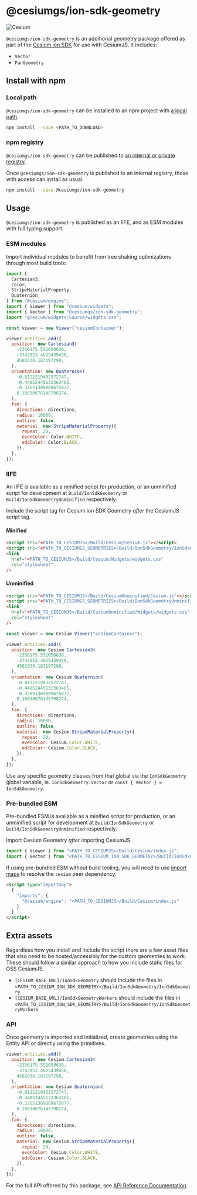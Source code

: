 # @cesiumgs/ion-sdk-geometry

![Cesium](https://github.com/CesiumGS/cesium/wiki/logos/Cesium_Logo_Color.jpg)

`@cesiumgs/ion-sdk-geometry` is an additional geometry package offered as part of the [Cesium ion SDK](https://cesium.com/platform/cesiumjs/ion-sdk/) for use with CesiumJS. It includes:

- `Vector`
- `FanGeometry`

## Install with npm

### Local path

`@cesiumgs/ion-sdk-geometry` can be installed to an npm project with [a local path](https://docs.npmjs.com/cli/v7/configuring-npm/package-json#local-paths).

```sh
npm install --save <PATH_TO_DOWNLOAD>
```

### npm registry

`@cesiumgs/ion-sdk-geometry` can be published to [an internal or private registry](https://docs.npmjs.com/cli/v8/using-npm/registry).

Once `@cesiumgs/ion-sdk-geometry` is published to an internal registry, those with access can install as usual.

```sh
npm install --save @cesiumgs/ion-sdk-geometry
```

## Usage

`@cesiumgs/ion-sdk-geometry` is published as an IIFE, and as ESM modules with full typing support.

### ESM modules

Import individual modules to benefit from tree shaking optimizations through most build tools:

```js
import {
  Cartesian3,
  Color,
  StripeMaterialProperty,
  Quaternion,
} from "@cesium/engine";
import { Viewer } from "@cesium/widgets";
import { Vector } from "@cesiumgs/ion-sdk-geometry";
import "@cesium/widgets/Source/widgets.css";

const viewer = new Viewer("cesiumContainer");

viewer.entities.add({
  position: new Cartesian3(
    -2356175.551050638,
    -3743953.4625439458,
    4582038.183197298,
  ),
  orientation: new Quaternion(
    -0.8122219432572747,
    -0.44852445132363405,
    -0.32651309809675877,
    0.18030676145798274,
  ),
  fan: {
    directions: directions,
    radius: 10000,
    outline: false,
    material: new StripeMaterialProperty({
      repeat: 20,
      evenColor: Color.WHITE,
      oddColor: Color.BLACK,
    }),
  },
});
```

### IIFE

An IIFE is available as a minified script for production, or an unminified script for development at `Build/IonSdkGeometry` or `Build/IonSdkGeometryUnminified` respectively.

Include the script tag for Cesium ion SDK Geometry _after_ the CesiumJS script tag.

#### Minified

```html
<script src="<PATH_TO_CESIUMJS>/Build/Cesium/Cesium.js"></script>
<script src="<PATH_TO_CESIUMGS_GEOMETRIES>/Build/IonSdkGeometry/IonSdkGeometry.js>"></script>
<link
  href="<PATH_TO_CESIUMJS>/Build/Cesium/Widgets/widgets.css"
  rel="stylesheet"
/>
```

#### Unminified

```html
<script src="<PATH_TO_CESIUMJS>/Build/CesiumUnminified/Cesium.js"></script>
<script src="<PATH_TO_CESIUMGS_GEOMETRIES>/Build/IonSdkGeometryUnminified/IonSdkGeometry.js>"></script>
<link
  href="<PATH_TO_CESIUMJS>/Build/CesiumUnminified/Widgets/widgets.css"
  rel="stylesheet"
/>
```

```js
const viewer = new Cesium.Viewer("cesiumContainer");

viewer.entities.add({
  position: new Cesium.Cartesian3(
    -2356175.551050638,
    -3743953.4625439458,
    4582038.183197298,
  ),
  orientation: new Cesium.Quaternion(
    -0.8122219432572747,
    -0.44852445132363405,
    -0.32651309809675877,
    0.18030676145798274,
  ),
  fan: {
    directions: directions,
    radius: 10000,
    outline: false,
    material: new Cesium.StripeMaterialProperty({
      repeat: 20,
      evenColor: Cesium.Color.WHITE,
      oddColor: Cesium.Color.BLACK,
    }),
  },
});
```

Use any specific geometry classes from that global via the `IonSdkGeometry` global variable, ie. `IonSdkGeometry.Vector` or `const { Vector } = IonSdkGeometry`.

### Pre-bundled ESM

Pre-bundled ESM is available as a minified script for production, or an unminified script for development at `Build/IonSdkGeometry` or `Build/IonSdkGeometryUnminified` respectively.

Import Cesium Geometry _after_ importing CesiumJS.

```js
import { Viewer } from "<PATH_TO_CESIUMJS>/Build/Cesium/index.js";
import { Vector } from "<PATH_TO_CESIUM_ION_SDK_GEOMETRY>/Build/IonSdkGeometry/index.js";
```

If using pre-bundled ESM without build tooling, you will need to use [import maps](https://developer.mozilla.org/en-US/docs/Web/JavaScript/Guide/Modules#importing_modules_using_import_maps) to resolve the `cesium` peer dependency.

```html
<script type="importmap">
  {
    "imports": {
      "@cesium/engine": "<PATH_TO_CESIUMJS>/Build/Cesium/index.js"
    }
  }
</script>
```

## Extra assets

Regardless how you install and include the script there are a few asset files that also need to be hosted/accessibly for the custom geometries to work. These should follow a similar approach to how you include static files for OSS CesiumJS.

- `[CESIUM_BASE_URL]/IonSdkGeometry` should include the files in `<PATH_TO_CESIUM_ION_SDK_GEOMETRY>/Build/IonSdkGeometry/IonSdkGeometry`
- `[CESIUM_BASE_URL]/IonSdkGeometryWorkers` should include the files in `<PATH_TO_CESIUM_ION_SDK_GEOMETRY>/Build/IonSdkGeometry/IonSdkGeometryWorkers`

### API

Once geometry is imported and initialized, create geometries using the Entity API or directly using the primitives.

```js
viewer.entities.add({
  position: new Cesium.Cartesian3(
    -2356175.551050638,
    -3743953.4625439458,
    4582038.183197298,
  ),
  orientation: new Cesium.Quaternion(
    -0.8122219432572747,
    -0.44852445132363405,
    -0.32651309809675877,
    0.18030676145798274,
  ),
  fan: {
    directions: directions,
    radius: 10000,
    outline: false,
    material: new Cesium.StripeMaterialProperty({
      repeat: 20,
      evenColor: Cesium.Color.WHITE,
      oddColor: Cesium.Color.BLACK,
    }),
  },
});
```

For the full API offered by this package, see [API Reference Documentation](https://cesium.com/learn/ion-sdk/ref-doc/).
